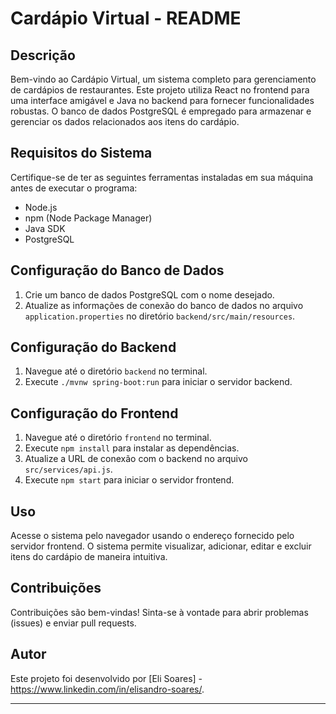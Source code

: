 # Cardápio Virtual - README

## Descrição

Bem-vindo ao Cardápio Virtual, um sistema completo para gerenciamento de cardápios de restaurantes. Este projeto utiliza React no frontend para uma interface amigável e Java no backend para fornecer funcionalidades robustas. O banco de dados PostgreSQL é empregado para armazenar e gerenciar os dados relacionados aos itens do cardápio.

## Requisitos do Sistema

Certifique-se de ter as seguintes ferramentas instaladas em sua máquina antes de executar o programa:

- Node.js
- npm (Node Package Manager)
- Java SDK
- PostgreSQL

## Configuração do Banco de Dados

1. Crie um banco de dados PostgreSQL com o nome desejado.
2. Atualize as informações de conexão do banco de dados no arquivo `application.properties` no diretório `backend/src/main/resources`.

## Configuração do Backend

1. Navegue até o diretório `backend` no terminal.
2. Execute `./mvnw spring-boot:run` para iniciar o servidor backend.

## Configuração do Frontend

1. Navegue até o diretório `frontend` no terminal.
2. Execute `npm install` para instalar as dependências.
3. Atualize a URL de conexão com o backend no arquivo `src/services/api.js`.
4. Execute `npm start` para iniciar o servidor frontend.

## Uso

Acesse o sistema pelo navegador usando o endereço fornecido pelo servidor frontend. O sistema permite visualizar, adicionar, editar e excluir itens do cardápio de maneira intuitiva.

## Contribuições

Contribuições são bem-vindas! Sinta-se à vontade para abrir problemas (issues) e enviar pull requests.

## Autor

Este projeto foi desenvolvido por [Eli Soares] - https://www.linkedin.com/in/elisandro-soares/.

---

